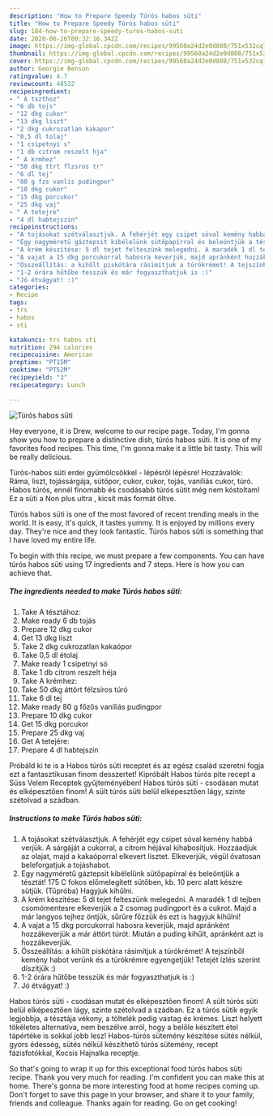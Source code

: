 ```yaml
---
description: "How to Prepare Speedy Túrós habos süti"
title: "How to Prepare Speedy Túrós habos süti"
slug: 184-how-to-prepare-speedy-turos-habos-suti
date: 2020-06-26T00:32:16.342Z
image: https://img-global.cpcdn.com/recipes/99560a24d2e0d808/751x532cq70/turos-habos-suti-recept-foto.jpg
thumbnail: https://img-global.cpcdn.com/recipes/99560a24d2e0d808/751x532cq70/turos-habos-suti-recept-foto.jpg
cover: https://img-global.cpcdn.com/recipes/99560a24d2e0d808/751x532cq70/turos-habos-suti-recept-foto.jpg
author: Georgie Benson
ratingvalue: 4.7
reviewcount: 48532
recipeingredient:
- " A tszthoz"
- "6 db tojs"
- "12 dkg cukor"
- "13 dkg liszt"
- "2 dkg cukrozatlan kakapor"
- "0,5 dl tolaj"
- "1 csipetnyi s"
- "1 db citrom reszelt hja"
- " A krmhez"
- "50 dkg ttrt flzsros tr"
- "6 dl tej"
- "80 g fzs vanlis pudingpor"
- "10 dkg cukor"
- "15 dkg porcukor"
- "25 dkg vaj"
- " A tetejre"
- "4 dl habtejszin"
recipeinstructions:
- "A tojásokat szétválasztjuk. A fehérjét egy csipet sóval kemény habbá verjük. A sárgáját a cukorral, a citrom héjával kihabosítjuk. Hozzáadjuk az olajat, majd a kakaóporral elkevert lisztet. Elkeverjük, végül óvatosan beleforgatjuk a tojáshabot."
- "Egy nagyméretű gáztepsit kibélelünk sütőpapírral és beleöntjük a tésztát! 175 C fokos előmelegített sütőben, kb. 10 perc alatt készre sütjük. (Tűpróba) Hagyjuk kihűlni."
- "A krém készítése: 5 dl tejet felteszünk melegedni. A maradék 1 dl tejben csomómentesre elkeverjük a 2 csomag pudingport és a cukrot. Majd a már langyos tejhez öntjük, sűrűre főzzük és ezt is hagyjuk kihűlni!"
- "A vajat a 15 dkg porcukorral habosra keverjük, majd apránként hozzákeverjük a már áttört túrót. Miután a puding kihűlt, apránként azt is hozzákeverjük."
- "Összeállítás: a kihűlt piskótára rásimítjuk a túrókrémet! A tejszínből kemény habot verünk és a túrókrémre egyengetjük! Tetejét ízlés szerint díszítjük :)"
- "1-2 órára hűtőbe tesszük és már fogyaszthatjuk is :)"
- "Jó étvágyat! :)"
categories:
- Recipe
tags:
- trs
- habos
- sti

katakunci: trs habos sti 
nutrition: 294 calories
recipecuisine: American
preptime: "PT15M"
cooktime: "PT52M"
recipeyield: "3"
recipecategory: Lunch

---
```



![Túrós habos süti](https://img-global.cpcdn.com/recipes/99560a24d2e0d808/751x532cq70/turos-habos-suti-recept-foto.jpg)

Hey everyone, it is Drew, welcome to our recipe page. Today, I'm gonna show you how to prepare a distinctive dish, túrós habos süti. It is one of my favorites food recipes. This time, I'm gonna make it a little bit tasty. This will be really delicious.

Túrós-habos süti erdei gyümölcsökkel - lépésről lépésre! Hozzávalók: Ráma, liszt, tojássárgája, sütőpor, cukor, cukor, tojás, vaníliás cukor, túró. Habos túrós, ennél finomabb és csodásabb túrós sütit még nem kóstoltam! Ez a süti a Non plus ultra , kicsit más formát öltve.

Túrós habos süti is one of the most favored of recent trending meals in the world. It is easy, it's quick, it tastes yummy. It is enjoyed by millions every day. They're nice and they look fantastic. Túrós habos süti is something that I have loved my entire life.


To begin with this recipe, we must prepare a few components. You can have túrós habos süti using 17 ingredients and 7 steps. Here is how you can achieve that.

<!--inarticleads1-->

##### The ingredients needed to make Túrós habos süti:

1. Take  A tésztához:
1. Make ready 6 db tojás
1. Prepare 12 dkg cukor
1. Get 13 dkg liszt
1. Take 2 dkg cukrozatlan kakaópor
1. Take 0,5 dl étolaj
1. Make ready 1 csipetnyi só
1. Take 1 db citrom reszelt héja
1. Take  A krémhez:
1. Take 50 dkg áttört félzsíros túró
1. Take 6 dl tej
1. Make ready 80 g főzős vaníliás pudingpor
1. Prepare 10 dkg cukor
1. Get 15 dkg porcukor
1. Prepare 25 dkg vaj
1. Get  A tetejére:
1. Prepare 4 dl habtejszin


Próbáld ki te is a Habos túrós süti receptet és az egész család szeretni fogja ezt a fantasztikusan finom desszertet! Kipróbált Habos túrós pite recept a Süss Velem Receptek gyűjteményében! Habos túrós süti - csodásan mutat és elképesztően finom! A sült túrós süti belül elképesztően lágy, szinte szétolvad a szádban. 

<!--inarticleads2-->

##### Instructions to make Túrós habos süti:

1. A tojásokat szétválasztjuk. A fehérjét egy csipet sóval kemény habbá verjük. A sárgáját a cukorral, a citrom héjával kihabosítjuk. Hozzáadjuk az olajat, majd a kakaóporral elkevert lisztet. Elkeverjük, végül óvatosan beleforgatjuk a tojáshabot.
1. Egy nagyméretű gáztepsit kibélelünk sütőpapírral és beleöntjük a tésztát! 175 C fokos előmelegített sütőben, kb. 10 perc alatt készre sütjük. (Tűpróba) Hagyjuk kihűlni.
1. A krém készítése: 5 dl tejet felteszünk melegedni. A maradék 1 dl tejben csomómentesre elkeverjük a 2 csomag pudingport és a cukrot. Majd a már langyos tejhez öntjük, sűrűre főzzük és ezt is hagyjuk kihűlni!
1. A vajat a 15 dkg porcukorral habosra keverjük, majd apránként hozzákeverjük a már áttört túrót. Miután a puding kihűlt, apránként azt is hozzákeverjük.
1. Összeállítás: a kihűlt piskótára rásimítjuk a túrókrémet! A tejszínből kemény habot verünk és a túrókrémre egyengetjük! Tetejét ízlés szerint díszítjük :)
1. 1-2 órára hűtőbe tesszük és már fogyaszthatjuk is :)
1. Jó étvágyat! :)


Habos túrós süti - csodásan mutat és elképesztően finom! A sült túrós süti belül elképesztően lágy, szinte szétolvad a szádban. Ez a túrós sütik egyik legjobbja, a tésztája vékony, a töltelék pedig vastag és krémes. Liszt helyett tökéletes alternatíva, nem beszélve arról, hogy a belőle készített étel tápértéke is sokkal jobb lesz! Habos-túrós sütemény készítése sütés nélkül, gyors édesség, sütés nélkül készíthető túrós sütemény, recept fázisfotókkal, Kocsis Hajnalka receptje. 

So that's going to wrap it up for this exceptional food túrós habos süti recipe. Thank you very much for reading. I'm confident you can make this at home. There's gonna be more interesting food at home recipes coming up. Don't forget to save this page in your browser, and share it to your family, friends and colleague. Thanks again for reading. Go on get cooking!

